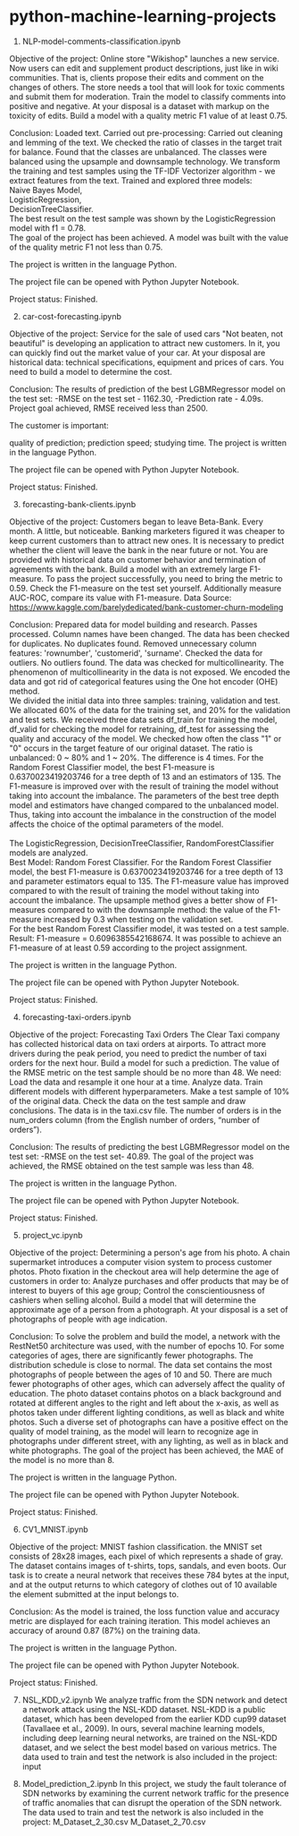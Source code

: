 # python-machine-learning-projects

1) NLP-model-comments-classification.ipynb
 
Objective of the project:
Online store "Wikishop" launches a new service. Now users can edit and supplement product descriptions, just like in wiki communities. That is, clients propose their edits and comment on the changes of others. The store needs a tool that will look for toxic comments and submit them for moderation. Train the model to classify comments into positive and negative. At your disposal is a dataset with markup on the toxicity of edits. Build a model with a quality metric F1 value of at least 0.75.

Conclusion:
Loaded text. Carried out pre-processing: Carried out cleaning and lemming of the text. We checked the ratio of classes in the target trait for balance. Found that the classes are unbalanced. The classes were balanced using the upsample and downsample technology. We transform the training and test samples using the TF-IDF Vectorizer algorithm - we extract features from the text. 
Trained and explored three models:  
Naive Bayes Model,  
LogisticRegression,  
DecisionTreeClassifier.  
The best result on the test sample was shown by the LogisticRegression model with f1 = 0.78.  
The goal of the project has been achieved. A model was built with the value of the quality metric F1 not less than 0.75.

The project is written in the language Python.

The project file can be opened with Python Jupyter Notebook.

Project status:
Finished.

2) car-cost-forecasting.ipynb

Objective of the project:
Service for the sale of used cars "Not beaten, not beautiful" is developing an application to attract new customers. In it, you can quickly find out the market value of your car. At your disposal are historical data: technical specifications, equipment and prices of cars. You need to build a model to determine the cost.

Conclusion:
The results of prediction of the best LGBMRegressor model on the test set: -RMSE on the test set - 1162.30, -Prediction rate - 4.09s. Project goal achieved, RMSE received less than 2500.

The customer is important:

quality of prediction;
prediction speed;
studying time.
The project is written in the language Python.

The project file can be opened with Python Jupyter Notebook.

Project status:
Finished.

3) forecasting-bank-clients.ipynb

Objective of the project:
Customers began to leave Beta-Bank. Every month. A little, but noticeable. Banking marketers figured it was cheaper to keep current customers than to attract new ones.
It is necessary to predict whether the client will leave the bank in the near future or not. You are provided with historical data on customer behavior and termination of agreements with the bank.
Build a model with an extremely large F1-measure. To pass the project successfully, you need to bring the metric to 0.59. Check the F1-measure on the test set yourself.
Additionally measure AUC-ROC, compare its value with F1-measure.
Data Source: https://www.kaggle.com/barelydedicated/bank-customer-churn-modeling

Conclusion:
Prepared data for model building and research. Passes processed. Column names have been changed.
The data has been checked for duplicates. No duplicates found. Removed unnecessary column features: 'rownumber', 'customerid',
'surname'. Checked the data for outliers. No outliers found.
The data was checked for multicollinearity. The phenomenon of multicollinearity in the data is not exposed.
We encoded the data and got rid of categorical features using the One hot encoder (OHE) method.  
We divided the initial data into three samples: training, validation and test. We allocated 60% of the data for the training set, and 20% for the validation and test sets. We received three data sets df_train for training the model, df_valid for checking the model for retraining, df_test for assessing the quality and accuracy of the model.
We checked how often the class "1" or "0" occurs in the target feature of our original dataset.
The ratio is unbalanced: 0 ~ 80% and 1 ~ 20%. The difference is 4 times. 
For the Random Forest Classifier model, the best F1-measure is 0.6370023419203746 for a tree depth of 13 and an estimators of 135. The F1-measure is improved over
with the result of training the model without taking into account the imbalance. The parameters of the best tree depth model and estimators have changed compared to the unbalanced model. Thus, taking into account the imbalance in the construction of the model affects the choice of the optimal parameters of the model. <br>   
The LogisticRegression, DecisionTreeClassifier, RandomForestClassifier models are analyzed.  
Best Model: Random Forest Classifier.
For the Random Forest Classifier model, the best F1-measure is 0.6370023419203746 for a tree depth of 13 and
parameter estimators equal to 135.
The F1-measure value has improved compared to
with the result of training the model without taking into account the imbalance. The upsample method gives a better show of F1-measures compared to
with the downsample method: the value of the F1-measure increased by 0.3 when testing on the validation set.  
For the best Random Forest Classifier model, it was tested on a test sample. Result: F1-measure = 0.6096385542168674. It was possible to achieve an F1-measure of at least 0.59 according to the project assignment.

The project is written in the language Python.

The project file can be opened with Python Jupyter Notebook.

Project status:
Finished.

4) forecasting-taxi-orders.ipynb
 
Objective of the project:
Forecasting Taxi Orders
The Clear Taxi company has collected historical data on taxi orders at airports. To attract more drivers during the peak period, you need to predict the number of taxi orders for the next hour. Build a model for such a prediction.
The value of the RMSE metric on the test sample should be no more than 48.
We need:
Load the data and resample it one hour at a time. Analyze data. Train different models with different hyperparameters. Make a test sample of 10% of the original data. Check the data on the test sample and draw conclusions. The data is in the taxi.csv file. The number of orders is in the num_orders column (from the English number of orders, “number of orders”).

Conclusion:
The results of predicting the best LGBMRegressor model on the test set: -RMSE on the test set- 40.89. The goal of the project was achieved, the RMSE obtained on the test sample was less than 48.

The project is written in the language Python.

The project file can be opened with Python Jupyter Notebook.

Project status:
Finished.

5) project_vc.ipynb

Objective of the project:
Determining a person's age from his photo. A chain supermarket introduces a computer vision system to process customer photos. Photo fixation in the checkout area will help determine the age of customers in order to:
Analyze purchases and offer products that may be of interest to buyers of this age group;
Control the conscientiousness of cashiers when selling alcohol.
Build a model that will determine the approximate age of a person from a photograph.
At your disposal is a set of photographs of people with age indication.

Conclusion:
To solve the problem and build the model, a network with the RestNet50 architecture was used, with the number of epochs 10.
For some categories of ages, there are significantly fewer photographs.
The distribution schedule is close to normal.
The data set contains the most photographs of people between the ages of 10 and 50. There are much fewer photographs of other ages, which can adversely affect the quality of education.
The photo dataset contains photos on a black background and rotated at different angles to the right and left about the x-axis, as well as photos taken under different lighting conditions, as well as black and white photos. Such a diverse set of photographs can have a positive effect on the quality of model training, as the model will learn to recognize age in photographs under different street, with any lighting, as well as in black and white photographs.
The goal of the project has been achieved, the MAE of the model is no more than 8.

The project is written in the language Python.

The project file can be opened with Python Jupyter Notebook.

Project status:
Finished.

6) CV1_MNIST.ipynb

Objective of the project:
MNIST fashion classification. the MNIST set consists of 28x28 images, each pixel of which represents a shade of gray. The dataset contains images of t-shirts, tops, sandals, and even boots. Our task is to create a neural network that receives these 784 bytes at the input, and at the output returns to which category of clothes out of 10 available the element submitted at the input belongs to.

Conclusion:
As the model is trained, the loss function value and accuracy metric are displayed for each training iteration. This model achieves an accuracy of around 0.87 (87%) on the training data.

The project is written in the language Python.

The project file can be opened with Python Jupyter Notebook.

Project status:
Finished.

7) NSL_KDD_v2.ipynb
We analyze traffic from the SDN network and detect a network attack using the NSL-KDD dataset. NSL-KDD is a public dataset, which has been developed from the earlier KDD cup99 dataset (Tavallaee et al., 2009). In ours, several machine learning models, including deep learning neural networks, are trained on the NSL-KDD dataset, and we select the best model based on various metrics.
The data used to train and test the network is also included in the project:
input

9) Model_prediction_2.ipynb
In this project, we study the fault tolerance of SDN networks by examining the current network traffic for the presence of traffic anomalies that can disrupt the operation of the SDN network.
The data used to train and test the network is also included in the project:
M_Dataset_2_30.csv
M_Dataset_2_70.csv

